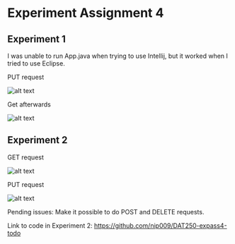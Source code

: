 # Experiment Assignment 4 #

## Experiment 1 ##

I was unable to run App.java when trying to use Intellij, but it worked when I tried to use Eclipse.


PUT request

![alt text](https://github.com/nip009/DAT250-ExpAssignments/blob/master/expass4-pictures/exp1put.jpg)


Get afterwards

![alt text](https://github.com/nip009/DAT250-ExpAssignments/blob/master/expass4-pictures/exp1get.jpg)


## Experiment 2 ##

GET request

![alt text](https://github.com/nip009/DAT250-ExpAssignments/blob/master/expass4-pictures/exp2get.PNG)


PUT request

![alt text](https://github.com/nip009/DAT250-ExpAssignments/blob/master/expass4-pictures/exp2put.PNG)


Pending issues: Make it possible to do POST and DELETE requests.

Link to code in Experiment 2:
https://github.com/nip009/DAT250-expass4-todo
